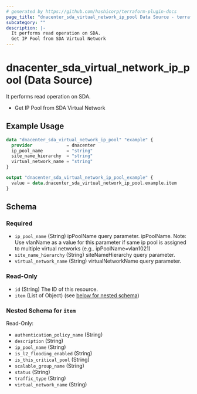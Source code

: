 ```yaml
---
# generated by https://github.com/hashicorp/terraform-plugin-docs
page_title: "dnacenter_sda_virtual_network_ip_pool Data Source - terraform-provider-dnacenter"
subcategory: ""
description: |-
  It performs read operation on SDA.
  Get IP Pool from SDA Virtual Network
---
```


# dnacenter_sda_virtual_network_ip_pool (Data Source)

It performs read operation on SDA.

- Get IP Pool from SDA Virtual Network

## Example Usage

```terraform
data "dnacenter_sda_virtual_network_ip_pool" "example" {
  provider             = dnacenter
  ip_pool_name         = "string"
  site_name_hierarchy  = "string"
  virtual_network_name = "string"
}

output "dnacenter_sda_virtual_network_ip_pool_example" {
  value = data.dnacenter_sda_virtual_network_ip_pool.example.item
}
```

<!-- schema generated by tfplugindocs -->
## Schema

### Required

- `ip_pool_name` (String) ipPoolName query parameter. ipPoolName. Note: Use vlanName as a value for this parameter if same ip pool is assigned to multiple virtual networks (e.g.. ipPoolName=vlan1021)
- `site_name_hierarchy` (String) siteNameHierarchy query parameter.
- `virtual_network_name` (String) virtualNetworkName query parameter.

### Read-Only

- `id` (String) The ID of this resource.
- `item` (List of Object) (see [below for nested schema](#nestedatt--item))

<a id="nestedatt--item"></a>
### Nested Schema for `item`

Read-Only:

- `authentication_policy_name` (String)
- `description` (String)
- `ip_pool_name` (String)
- `is_l2_flooding_enabled` (String)
- `is_this_critical_pool` (String)
- `scalable_group_name` (String)
- `status` (String)
- `traffic_type` (String)
- `virtual_network_name` (String)
